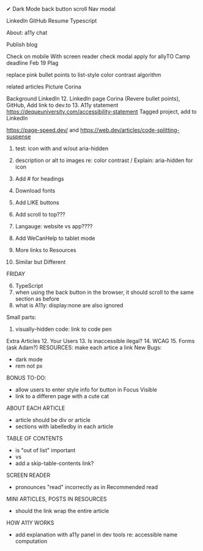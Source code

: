 <span className="pink-text bold">&#x2714; </span> 
Dark Mode
back button scroll
Nav modal

LinkedIn
GitHub
Resume
Typescript


About: a11y chat

Publish blog


Check on mobile
With screen reader check modal
apply for allyTO Camp deadline Feb 19
Plag


replace pink bullet points to list-style
color contrast algorithm


related articles
Picture Corina

Background LinkedIn
12. LinkedIn page Corina (Revere bullet points), GitHub, Add link to dev.to
13. A11y statement https://dequeuniversity.com/accessibility-statement
Tagged project, add to LinkedIn

https://page-speed.dev/ and https://web.dev/articles/code-splitting-suspense



1. test: icon with and w/out aria-hidden
2. description or alt to images re: color contrast / Explain: aria-hidden for icon

7. Add # for headings
8. Download fonts
4. Add LIKE buttons

11. Add scroll to top???
12. Langauge: website vs app????

5. Add WeCanHelp to tablet mode
10. More links to Resources
9. Similar but Different

FRIDAY


6. TypeScript
3. when using the back button in the browser, it should scroll to the same section as before
7. what is A11y: display:none are also ignored


Small parts:
1. visually-hidden code: link to code pen

Extra Articles
12. Your Users
13. Is inaccessible ilegal?
14. WCAG
15. Forms (ask Adam?)
RESOURCES: make each artice a link
New Bugs:
- dark mode
- rem not px

BONUS TO-DO:
- allow users to enter style info for button in Focus Visible
- link to a differen page with a cute cat


ABOUT EACH ARTICLE
- article should be div or article
- sections with labelledby in each article

TABLE OF CONTENTS
- is "out of list" important
- <a> vs <Link>
- add a skip-table-contents link?


SCREEN READER 
- pronounces "read" incorrectly as in Recommended read

MINI ARTICLES, POSTS IN RESOURCES
- should the link wrap the entire article

HOW A11Y WORKS
- add explanation with a11y panel in dev tools re: accessible name computation


